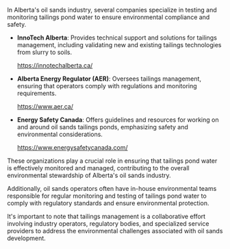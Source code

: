 In Alberta's oil sands industry, several companies specialize in testing and monitoring tailings pond water to ensure environmental compliance and safety.

- **InnoTech Alberta**: Provides technical support and solutions for tailings management, including validating new and existing tailings technologies from slurry to soils.

	https://innotechalberta.ca/
    
- **Alberta Energy Regulator (AER)**: Oversees tailings management, ensuring that operators comply with regulations and monitoring requirements.
	
	https://www.aer.ca/

- **Energy Safety Canada**: Offers guidelines and resources for working on and around oil sands tailings ponds, emphasizing safety and environmental considerations.

	https://www.energysafetycanada.com/

These organizations play a crucial role in ensuring that tailings pond water is effectively monitored and managed, contributing to the overall environmental stewardship of Alberta's oil sands industry.

Additionally, oil sands operators often have in-house environmental teams responsible for regular monitoring and testing of tailings pond water to comply with regulatory standards and ensure environmental protection.

It's important to note that tailings management is a collaborative effort involving industry operators, regulatory bodies, and specialized service providers to address the environmental challenges associated with oil sands development.
